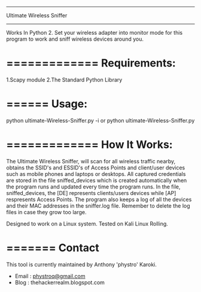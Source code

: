--------------------------
Ultimate Wireless Sniffer
__________________________

Works In Python 2.
Set your wireless adapter into monitor mode for this program to work and sniff wireless devices around you.

=============
Requirements:
=============

1.Scapy module
2.The Standard Python Library

======
Usage:
======

python ultimate-Wireless-Sniffer.py  -i <interface>
or
python ultimate-Wireless-Sniffer.py

=============
How It Works:
=============

The Ultimate Wireless Sniffer, will scan for all wireless traffic nearby, obtains the SSID's and ESSID's of Access Points
and client/user devices such as mobile phones and laptops or desktops. All captured credentials are stored in the file
sniffed_devices which is created automatically when the program runs and updated every time the program runs.
In the file, sniffed_devices, the [DE] represents clients/users devices while [AP] respresents Access Points.
The program also keeps a log of all the devices and their MAC addresses in the sniffer.log file. Remember to delete the log files
in case they grow too large.

Designed to work on a Linux system. Tested on Kali Linux Rolling.

=======
Contact
=======

This tool is currently maintained by Anthony 'phystro' Karoki.
- Email : phystroq@gmail.com
- Blog : thehackerrealm.blogspot.com
